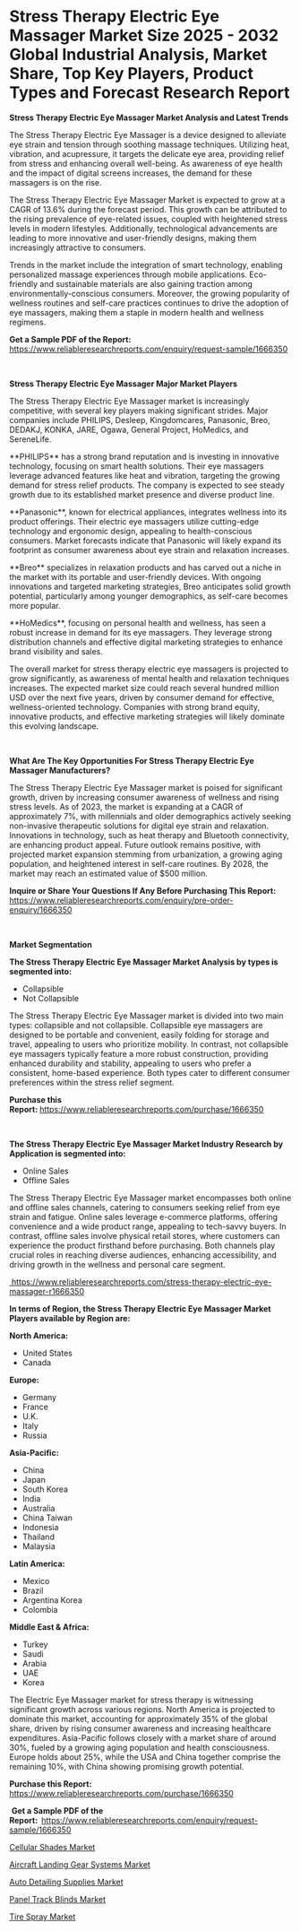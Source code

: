 <p><h1>Stress Therapy Electric Eye Massager Market Size 2025 - 2032 Global Industrial Analysis, Market Share, Top Key Players, Product Types and Forecast Research Report</h1></p><p><strong>Stress Therapy Electric Eye Massager Market Analysis and Latest Trends</strong></p>
<p><p>The Stress Therapy Electric Eye Massager is a device designed to alleviate eye strain and tension through soothing massage techniques. Utilizing heat, vibration, and acupressure, it targets the delicate eye area, providing relief from stress and enhancing overall well-being. As awareness of eye health and the impact of digital screens increases, the demand for these massagers is on the rise.</p><p>The Stress Therapy Electric Eye Massager Market is expected to grow at a CAGR of 13.6% during the forecast period. This growth can be attributed to the rising prevalence of eye-related issues, coupled with heightened stress levels in modern lifestyles. Additionally, technological advancements are leading to more innovative and user-friendly designs, making them increasingly attractive to consumers. </p><p>Trends in the market include the integration of smart technology, enabling personalized massage experiences through mobile applications. Eco-friendly and sustainable materials are also gaining traction among environmentally-conscious consumers. Moreover, the growing popularity of wellness routines and self-care practices continues to drive the adoption of eye massagers, making them a staple in modern health and wellness regimens.</p></p>
<p><strong>Get a Sample PDF of the Report:&nbsp;</strong> <a href="https://www.reliableresearchreports.com/enquiry/request-sample/1666350?utm_campaign=12&utm_medium=2&utm_source=Github&utm_content=ia&utm_term=06022025&utm_id=stress-therapy-electric-eye-massager">https://www.reliableresearchreports.com/enquiry/request-sample/1666350</a></p>
<p>&nbsp;</p>
<p><strong>Stress Therapy Electric Eye Massager Major Market Players</strong></p>
<p><p>The Stress Therapy Electric Eye Massager market is increasingly competitive, with several key players making significant strides. Major companies include PHILIPS, Desleep, Kingdomcares, Panasonic, Breo, DEDAKJ, KONKA, JARE, Ogawa, General Project, HoMedics, and SereneLife.</p><p>**PHILIPS** has a strong brand reputation and is investing in innovative technology, focusing on smart health solutions. Their eye massagers leverage advanced features like heat and vibration, targeting the growing demand for stress relief products. The company is expected to see steady growth due to its established market presence and diverse product line.</p><p>**Panasonic**, known for electrical appliances, integrates wellness into its product offerings. Their electric eye massagers utilize cutting-edge technology and ergonomic design, appealing to health-conscious consumers. Market forecasts indicate that Panasonic will likely expand its footprint as consumer awareness about eye strain and relaxation increases.</p><p>**Breo** specializes in relaxation products and has carved out a niche in the market with its portable and user-friendly devices. With ongoing innovations and targeted marketing strategies, Breo anticipates solid growth potential, particularly among younger demographics, as self-care becomes more popular.</p><p>**HoMedics**, focusing on personal health and wellness, has seen a robust increase in demand for its eye massagers. They leverage strong distribution channels and effective digital marketing strategies to enhance brand visibility and sales.</p><p>The overall market for stress therapy electric eye massagers is projected to grow significantly, as awareness of mental health and relaxation techniques increases. The expected market size could reach several hundred million USD over the next five years, driven by consumer demand for effective, wellness-oriented technology. Companies with strong brand equity, innovative products, and effective marketing strategies will likely dominate this evolving landscape.</p></p>
<p>&nbsp;</p>
<p><strong>What Are The Key Opportunities For Stress Therapy Electric Eye Massager Manufacturers?</strong></p>
<p><p>The Stress Therapy Electric Eye Massager market is poised for significant growth, driven by increasing consumer awareness of wellness and rising stress levels. As of 2023, the market is expanding at a CAGR of approximately 7%, with millennials and older demographics actively seeking non-invasive therapeutic solutions for digital eye strain and relaxation. Innovations in technology, such as heat therapy and Bluetooth connectivity, are enhancing product appeal. Future outlook remains positive, with projected market expansion stemming from urbanization, a growing aging population, and heightened interest in self-care routines. By 2028, the market may reach an estimated value of $500 million.</p></p>
<p><strong>Inquire or Share Your Questions If Any Before Purchasing This Report:</strong> <a href="https://www.reliableresearchreports.com/enquiry/pre-order-enquiry/1666350?utm_campaign=12&utm_medium=2&utm_source=Github&utm_content=ia&utm_term=06022025&utm_id=stress-therapy-electric-eye-massager">https://www.reliableresearchreports.com/enquiry/pre-order-enquiry/1666350</a></p>
<p>&nbsp;</p>
<p><strong>Market Segmentation</strong></p>
<p><strong>The Stress Therapy Electric Eye Massager Market Analysis by types is segmented into:</strong></p>
<p><ul><li>Collapsible</li><li>Not Collapsible</li></ul></p>
<p><p>The Stress Therapy Electric Eye Massager market is divided into two main types: collapsible and not collapsible. Collapsible eye massagers are designed to be portable and convenient, easily folding for storage and travel, appealing to users who prioritize mobility. In contrast, not collapsible eye massagers typically feature a more robust construction, providing enhanced durability and stability, appealing to users who prefer a consistent, home-based experience. Both types cater to different consumer preferences within the stress relief segment.</p></p>
<p><strong>Purchase this Report:&nbsp;</strong><a href="https://www.reliableresearchreports.com/purchase/1666350?utm_campaign=12&utm_medium=2&utm_source=Github&utm_content=ia&utm_term=06022025&utm_id=stress-therapy-electric-eye-massager">https://www.reliableresearchreports.com/purchase/1666350</a></p>
<p>&nbsp;</p>
<p><strong>The Stress Therapy Electric Eye Massager Market Industry Research by Application is segmented into:</strong></p>
<p><ul><li>Online Sales</li><li>Offline Sales</li></ul></p>
<p><p>The Stress Therapy Electric Eye Massager market encompasses both online and offline sales channels, catering to consumers seeking relief from eye strain and fatigue. Online sales leverage e-commerce platforms, offering convenience and a wide product range, appealing to tech-savvy buyers. In contrast, offline sales involve physical retail stores, where customers can experience the product firsthand before purchasing. Both channels play crucial roles in reaching diverse audiences, enhancing accessibility, and driving growth in the wellness and personal care segment.</p></p>
<p><a href="https://www.reliableresearchreports.com/stress-therapy-electric-eye-massager-r1666350?utm_campaign=12&utm_medium=2&utm_source=Github&utm_content=ia&utm_term=06022025&utm_id=stress-therapy-electric-eye-massager">&nbsp;https://www.reliableresearchreports.com/stress-therapy-electric-eye-massager-r1666350</a></p>
<p><strong>In terms of Region, the Stress Therapy Electric Eye Massager Market Players available by Region are:</strong></p>
<p>
    <p> <strong> North America: </strong>
        <ul>
            <li>United States</li>
            <li>Canada</li>
        </ul>
        </p> 
    <p> <strong> Europe: </strong>
        <ul>
            <li>Germany</li>
            <li>France</li>
            <li>U.K.</li>
            <li>Italy</li>
            <li>Russia</li>
        </ul>
        </p> 
    <p> <strong> Asia-Pacific: </strong>
        <ul>
            <li>China</li>
            <li>Japan</li>
            <li>South Korea</li>
            <li>India</li>
            <li>Australia</li>
            <li>China Taiwan</li>
            <li>Indonesia</li>
            <li>Thailand</li>
            <li>Malaysia</li>
        </ul>
        </p> 
    <p> <strong> Latin America: </strong>
        <ul>
            <li>Mexico</li>
            <li>Brazil</li>
            <li>Argentina Korea</li>
            <li>Colombia</li>
        </ul>
        </p> 
    <p> <strong> Middle East & Africa: </strong>
        <ul>
            <li>Turkey</li>
            <li>Saudi</li>
            <li>Arabia</li>
            <li>UAE</li>
            <li>Korea</li>
        </ul>
    </p>
    </p>
<p><p>The Electric Eye Massager market for stress therapy is witnessing significant growth across various regions. North America is projected to dominate this market, accounting for approximately 35% of the global share, driven by rising consumer awareness and increasing healthcare expenditures. Asia-Pacific follows closely with a market share of around 30%, fueled by a growing aging population and health consciousness. Europe holds about 25%, while the USA and China together comprise the remaining 10%, with China showing promising growth potential.</p></p>
<p><strong>Purchase this Report: </strong><a href="https://www.reliableresearchreports.com/purchase/1666350?utm_campaign=12&utm_medium=2&utm_source=Github&utm_content=ia&utm_term=06022025&utm_id=stress-therapy-electric-eye-massager">https://www.reliableresearchreports.com/purchase/1666350</a></p>
<p>&nbsp;<strong>Get a Sample PDF of the Report:&nbsp;&nbsp;</strong><a href="https://www.reliableresearchreports.com/enquiry/request-sample/1666350?utm_campaign=12&utm_medium=2&utm_source=Github&utm_content=ia&utm_term=06022025&utm_id=stress-therapy-electric-eye-massager">https://www.reliableresearchreports.com/enquiry/request-sample/1666350</a></p>
<p><strong></strong></p>
<p><p><a href="https://github.com/princessbartram3/Market-Research-Report-List-1/blob/main/cellular-shades-market.md?utm_campaign=12&utm_medium=2&utm_source=Github&utm_content=ia&utm_term=06022025&utm_id=stress-therapy-electric-eye-massager">Cellular Shades Market</a></p><p><a href="https://www.linkedin.com/pulse/comprehensive-analysis-aircraft-landing-gear-systems-market-hofne?utm_campaign=12&utm_medium=2&utm_source=Github&utm_content=ia&utm_term=06022025&utm_id=stress-therapy-electric-eye-massager">Aircraft Landing Gear Systems Market</a></p><p><a href="https://www.linkedin.com/pulse/auto-detailing-supplies-market-analysis-future-growth-trends-6lyqc?utm_campaign=12&utm_medium=2&utm_source=Github&utm_content=ia&utm_term=06022025&utm_id=stress-therapy-electric-eye-massager">Auto Detailing Supplies Market</a></p><p><a href="https://github.com/yankimber90yankim/Market-Research-Report-List-1/blob/main/panel-track-blinds-market.md?utm_campaign=12&utm_medium=2&utm_source=Github&utm_content=ia&utm_term=06022025&utm_id=stress-therapy-electric-eye-massager">Panel Track Blinds Market</a></p><p><a href="https://www.linkedin.com/pulse/tire-spray-market-trend-indicates-rapid-growth-accelerated-cagr-lxucc?utm_campaign=12&utm_medium=2&utm_source=Github&utm_content=ia&utm_term=06022025&utm_id=stress-therapy-electric-eye-massager">Tire Spray Market</a></p></p>